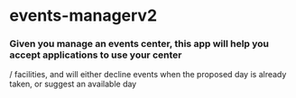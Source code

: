 # events-managerv2

### Given you manage an events center, this app will help you accept applications to use your center
/ facilities, and will either decline events when the proposed day is already taken, or suggest an
available day
